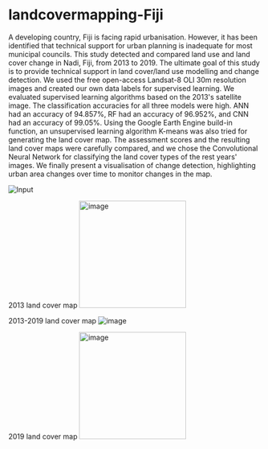 # landcovermapping-Fiji
A developing country, Fiji is facing rapid urbanisation. However, it has been identified that technical support for urban planning is inadequate for most municipal councils. This study detected and compared land use and land cover change in Nadi, Fiji, from 2013 to 2019. The ultimate goal of this study is to provide technical support in land cover/land use modelling and change detection. We used the free open-access Landsat-8 OLI 30m resolution images and created our own data labels for supervised learning. We evaluated supervised learning algorithms based on the 2013's satellite image. The classification accuracies for all three models were high. ANN had an accuracy of 94.857%, RF had an accuracy of 96.952%, and CNN had an accuracy of 99.05%. Using the Google Earth Engine build-in function, an unsupervised learning algorithm K-means was also tried for generating the land cover map. The assessment scores and the resulting land cover maps were carefully compared, and we chose the Convolutional Neural Network for classifying the land cover types of the rest years' images. We finally present a visualisation of change detection, highlighting urban area changes over time to monitor changes in the map.

![Input](https://github.com/DARE-ML/landcovermapping-Fiji/assets/122882976/780c6aea-c76a-4605-883f-54cf7eafbbcf)

2013 land cover map
<img width="213" alt="image" src="https://github.com/DARE-ML/landcovermapping-Fiji/assets/122882976/ffbd0dfa-0efb-4a36-9345-13ff71d7aace">

2013-2019 land cover map
![image](https://github.com/DARE-ML/landcovermapping-Fiji/assets/122882976/fed044d3-9836-47a9-8acd-9eca523145aa)

2019 land cover map
<img width="213" alt="image" src="https://github.com/DARE-ML/landcovermapping-Fiji/assets/122882976/41871f21-9e96-4083-84bc-7fc07c34894f">

